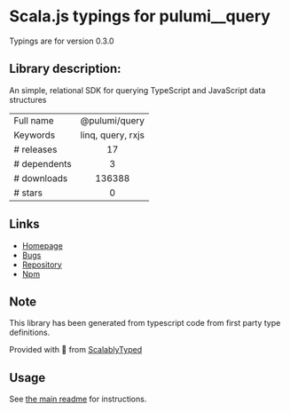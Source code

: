 
# Scala.js typings for pulumi__query

Typings are for version 0.3.0

## Library description:
An simple, relational SDK for querying TypeScript and JavaScript data structures

|                    |                 |
| ------------------ | :-------------: |
| Full name          | @pulumi/query |
| Keywords           | linq, query, rxjs |
| # releases         | 17 |
| # dependents       | 3 |
| # downloads        | 136388 |
| # stars            | 0 |

## Links
- [Homepage](https://pulumi.io)
- [Bugs](https://github.com/pulumi/pulumi-query/issues)
- [Repository](https://github.com/pulumi/pulumi-query)
- [Npm](https://www.npmjs.com/package/%40pulumi%2Fquery)
    


## Note
This library has been generated from typescript code from first party type definitions.

Provided with :purple_heart: from [ScalablyTyped](https://github.com/oyvindberg/ScalablyTyped)

## Usage
See [the main readme](../../readme.md) for instructions.


